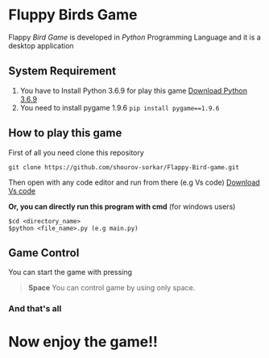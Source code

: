 # Fluppy Birds Game 

Flappy _Bird Game_ is developed in _Python_ Programming Language and it is a desktop application

## System Requirement 

 1. You have to Install Python 3.6.9 for play this game [Download Python 3.6.9](https://www.python.org/downloads/release/python-369/)
 2. You need to install pygame 1.9.6
   ```pip install pygame==1.9.6```
   
   
   
## How to play this game 

First of all you need clone this repository 

    git clone https://github.com/shourov-sorkar/Flappy-Bird-game.git
Then open with any code editor and run from there (e.g Vs code) [Download Vs code](https://code.visualstudio.com/Download) 

**Or, you can directly run this program with cmd** (for windows users)

    $cd <directory_name>
    $python <file_name>.py (e.g main.py)



## Game Control 

You can start the game with pressing 

> **Space**
You can control game by using only space. 

### And that's all

# Now enjoy the game!!
